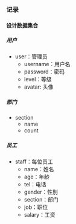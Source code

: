 ### 记录



#### 设计数据集合

##### 用户

* user：管理员
  * username：用户名
  * password：密码
  * level：等级
  * avatar: 头像



##### 部门

* section
  * name
  * count

##### 员工

* staff：每位员工
  * name：姓名
  * age：年龄
  * tel：电话
  * gender：性别
  * section：部门
  * job：职位
  * salary：工资